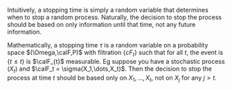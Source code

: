 Intuitively, a stopping time is simply a random variable that determines when to stop a random process. Naturally, the decision to stop the process should be based on only information until that time, not any future information. 

Mathematically, a stopping time $\tau$ is a random variable on a probability space $(\Omega,\calF,P)$ with filtration $\{cF_t\}$ such that for all $t$, the event is $\{t\leq t\}$ is $\calF_{t}$ measurable. Eg suppose you have a stochastic process $(X_t)$ and $\calF_t = \sigma(X_1,\dots,X_t)$. Then the decision to stop the process at time $t$ should be based only on $X_1,\dots,X_t$, not on $X_j$ for any $j>t$. 

